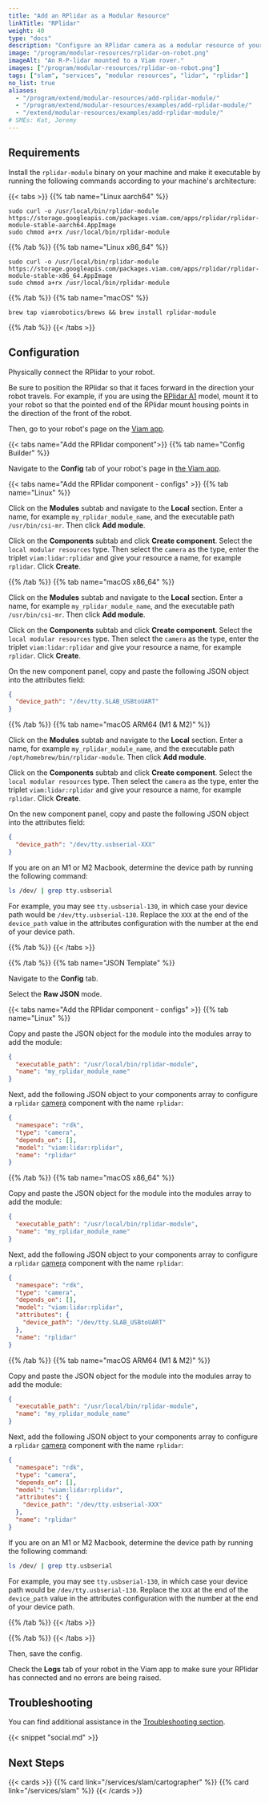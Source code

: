 ```yaml
---
title: "Add an RPlidar as a Modular Resource"
linkTitle: "RPlidar"
weight: 40
type: "docs"
description: "Configure an RPlidar camera as a modular resource of your robot."
image: "/program/modular-resources/rplidar-on-robot.png"
imageAlt: "An R-P-lidar mounted to a Viam rover."
images: ["/program/modular-resources/rplidar-on-robot.png"]
tags: ["slam", "services", "modular resources", "lidar", "rplidar"]
no_list: true
aliases:
  - "/program/extend/modular-resources/add-rplidar-module/"
  - "/program/extend/modular-resources/examples/add-rplidar-module/"
  - "/extend/modular-resources/examples/add-rplidar-module/"
# SMEs: Kat, Jeremy
---
```


## Requirements

Install the `rplidar-module` binary on your machine and make it executable by running the following commands according to your machine's architecture:

{{< tabs >}}
{{% tab name="Linux aarch64" %}}

```{class="command-line" data-prompt="$"}
sudo curl -o /usr/local/bin/rplidar-module https://storage.googleapis.com/packages.viam.com/apps/rplidar/rplidar-module-stable-aarch64.AppImage
sudo chmod a+rx /usr/local/bin/rplidar-module
```

{{% /tab %}}
{{% tab name="Linux x86_64" %}}

```{class="command-line" data-prompt="$"}
sudo curl -o /usr/local/bin/rplidar-module https://storage.googleapis.com/packages.viam.com/apps/rplidar/rplidar-module-stable-x86_64.AppImage
sudo chmod a+rx /usr/local/bin/rplidar-module
```

{{% /tab %}}
{{% tab name="macOS" %}}

```{class="command-line" data-prompt="$"}
brew tap viamrobotics/brews && brew install rplidar-module
```

{{% /tab %}}
{{< /tabs >}}

## Configuration

Physically connect the RPlidar to your robot.

Be sure to position the RPlidar so that it faces forward in the direction your robot travels.
For example, if you are using the [RPlidar A1](https://www.slamtec.com/en/Lidar/A1) model, mount it to your robot so that the pointed end of the RPlidar mount housing points in the direction of the front of the robot.

Then, go to your robot's page on the [Viam app](https://app.viam.com/).

{{< tabs name="Add the RPlidar component">}}
{{% tab name="Config Builder" %}}

Navigate to the **Config** tab of your robot's page in [the Viam app](https://app.viam.com).

{{< tabs name="Add the RPlidar component - configs" >}}
{{% tab name="Linux" %}}

Click on the **Modules** subtab and navigate to the **Local** section.
Enter a name, for example `my_rplidar_module_name`, and the executable path `/usr/bin/csi-mr`.
Then click **Add module**.

Click on the **Components** subtab and click **Create component**.
Select the `local modular resources` type.
Then select the `camera` as the type, enter the triplet `viam:lidar:rplidar` and give your resource a name, for example `rplidar`.
Click **Create**.

{{% /tab %}}
{{% tab name="macOS x86_64" %}}

Click on the **Modules** subtab and navigate to the **Local** section.
Enter a name, for example `my_rplidar_module_name`, and the executable path `/usr/bin/csi-mr`.
Then click **Add module**.

Click on the **Components** subtab and click **Create component**.
Select the `local modular resources` type.
Then select the `camera` as the type, enter the triplet `viam:lidar:rplidar` and give your resource a name, for example `rplidar`.
Click **Create**.

On the new component panel, copy and paste the following JSON object into the attributes field:

```json
{
  "device_path": "/dev/tty.SLAB_USBtoUART"
}
```

{{% /tab %}}
{{% tab name="macOS ARM64 (M1 & M2)" %}}

Click on the **Modules** subtab and navigate to the **Local** section.
Enter a name, for example `my_rplidar_module_name`, and the executable path `/opt/homebrew/bin/rplidar-module`.
Then click **Add module**.

Click on the **Components** subtab and click **Create component**.
Select the `local modular resources` type.
Then select the `camera` as the type, enter the triplet `viam:lidar:rplidar` and give your resource a name, for example `rplidar`.
Click **Create**.

On the new component panel, copy and paste the following JSON object into the attributes field:

```json
{
  "device_path": "/dev/tty.usbserial-XXX"
}
```

If you are on an M1 or M2 Macbook, determine the device path by running the following command:

```sh {class="command-line" data-prompt="$"}
ls /dev/ | grep tty.usbserial
```

For example, you may see `tty.usbserial-130`, in which case your device path would be `/dev/tty.usbserial-130`.
Replace the `XXX` at the end of the `device_path` value in the attributes configuration with the number at the end of your device path.

{{% /tab %}}
{{< /tabs >}}

{{% /tab %}}
{{% tab name="JSON Template" %}}

Navigate to the **Config** tab.

Select the **Raw JSON** mode.

{{< tabs name="Add the RPlidar component - configs" >}}
{{% tab name="Linux" %}}

Copy and paste the JSON object for the module into the modules array to add the module:

```json
{
  "executable_path": "/usr/local/bin/rplidar-module",
  "name": "my_rplidar_module_name"
}
```

Next, add the following JSON object to your components array to configure a `rplidar` [camera](/components/camera/) component with the name `rplidar`:

```json
{
  "namespace": "rdk",
  "type": "camera",
  "depends_on": [],
  "model": "viam:lidar:rplidar",
  "name": "rplidar"
}
```

{{% /tab %}}
{{% tab name="macOS x86_64" %}}

Copy and paste the JSON object for the module into the modules array to add the module:

```json
{
  "executable_path": "/usr/local/bin/rplidar-module",
  "name": "my_rplidar_module_name"
}
```

Next, add the following JSON object to your components array to configure a `rplidar` [camera](/components/camera/) component with the name `rplidar`:

```json
{
  "namespace": "rdk",
  "type": "camera",
  "depends_on": [],
  "model": "viam:lidar:rplidar",
  "attributes": {
    "device_path": "/dev/tty.SLAB_USBtoUART"
  },
  "name": "rplidar"
}
```

{{% /tab %}}
{{% tab name="macOS ARM64 (M1 & M2)" %}}

Copy and paste the JSON object for the module into the modules array to add the module:

```json
{
  "executable_path": "/usr/local/bin/rplidar-module",
  "name": "my_rplidar_module_name"
}
```

Next, add the following JSON object to your components array to configure a `rplidar` [camera](/components/camera/) component with the name `rplidar`:

```json
{
  "namespace": "rdk",
  "type": "camera",
  "depends_on": [],
  "model": "viam:lidar:rplidar",
  "attributes": {
    "device_path": "/dev/tty.usbserial-XXX"
  },
  "name": "rplidar"
}
```

If you are on an M1 or M2 Macbook, determine the device path by running the following command:

```sh {class="command-line" data-prompt="$"}
ls /dev/ | grep tty.usbserial
```

For example, you may see `tty.usbserial-130`, in which case your device path would be `/dev/tty.usbserial-130`.
Replace the `XXX` at the end of the `device_path` value in the attributes configuration with the number at the end of your device path.

{{% /tab %}}
{{< /tabs >}}

{{% /tab %}}
{{< /tabs >}}

Then, save the config.

Check the **Logs** tab of your robot in the Viam app to make sure your RPlidar has connected and no errors are being raised.

## Troubleshooting

You can find additional assistance in the [Troubleshooting section](/appendix/troubleshooting/).

{{< snippet "social.md" >}}

## Next Steps

{{< cards >}}
{{% card link="/services/slam/cartographer" %}}
{{% card link="/services/slam" %}}
{{< /cards >}}
